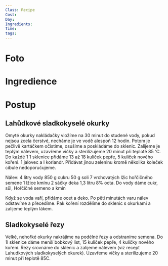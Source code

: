 ```yaml
---
Class: Recipe
Cost: 
Day: 
Ingredients: 
Time: 
tags:
---
```

# Foto 


# Ingredience


# Postup 


## Lahůdkové sladkokyselé okurky
Omyté okurky nakládačky vložíme na 30 minut do studené vody, pokud nejsou zcela čerstvé, necháme je ve vodě alespoň 12 hodin. 
Potom je pečlivě kartáčkem očistime, osušime a poskládáme do sklenic. Zalijeme je teplým nálevem, uzavřeme vičky a sterilizujeme 20 minut při teplotě 85 'C. Do každé 1 1 sklenice přidáme 13 až 18 kuliček pepře, 5 kuliček nového kořeni. 1 jalovec a I koriandr. Přidávat jinou zeleninu kromě několika koleček cibule nedoporučujeme.

Nálev: 
4 litry vody
850 g cukru
50 g soli
7 vrchovatých lžic hořčičného semene
1 lžice kmínu
2 sáčky deka
1,3 litru 8% octa.
Do vody dáme cukr, sůl,
Hořčičné semeno a kmín

Když se voda vaří, přidáme ocet a deko. Po pěti minutách varu nálev odstavíme a přecedíme. Pak koření rozdělíme do sklenic s okurkami a zalijeme teplým lákem.


## Sladkokyselé řezy
Velké, nehořké okurky nakrájíme na podélné řezy a odstraníme semena. Do 1l sklenice dáme menší bobkový list, 15 kuliček pepře, 4 kuličky nového koření. Řezy srovnáme do sklenic a zalijeme nálevem (viz recept Lahudkových sladkokyselých okurek). Uzavřeme víčky a sterilizujeme 20 minut při teplotě 85C. 
